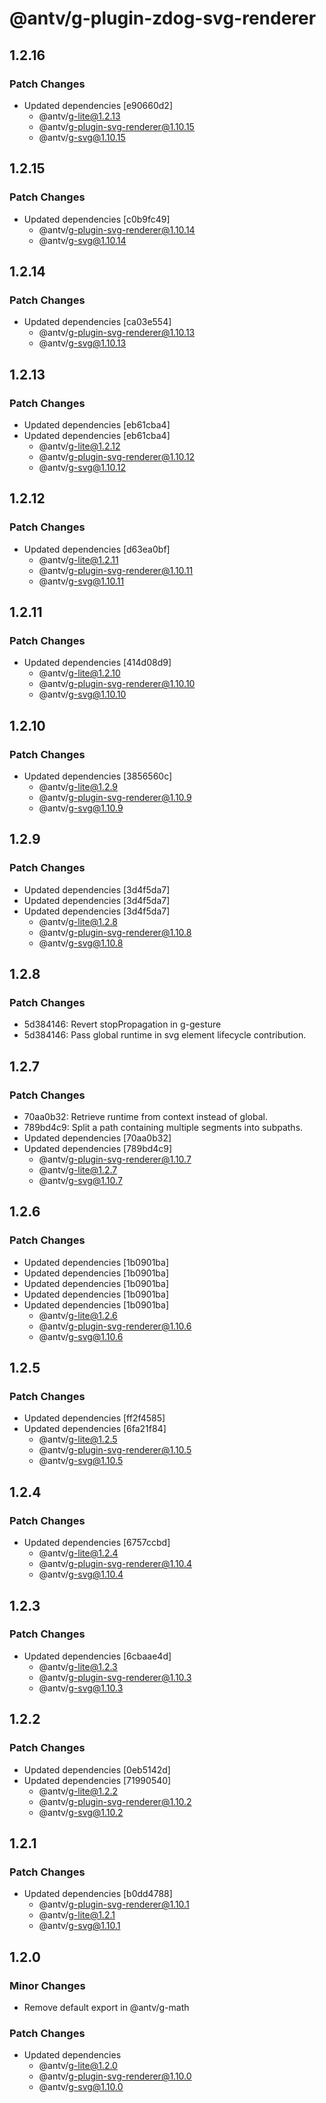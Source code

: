# @antv/g-plugin-zdog-svg-renderer

## 1.2.16

### Patch Changes

-   Updated dependencies [e90660d2]
    -   @antv/g-lite@1.2.13
    -   @antv/g-plugin-svg-renderer@1.10.15
    -   @antv/g-svg@1.10.15

## 1.2.15

### Patch Changes

-   Updated dependencies [c0b9fc49]
    -   @antv/g-plugin-svg-renderer@1.10.14
    -   @antv/g-svg@1.10.14

## 1.2.14

### Patch Changes

-   Updated dependencies [ca03e554]
    -   @antv/g-plugin-svg-renderer@1.10.13
    -   @antv/g-svg@1.10.13

## 1.2.13

### Patch Changes

-   Updated dependencies [eb61cba4]
-   Updated dependencies [eb61cba4]
    -   @antv/g-lite@1.2.12
    -   @antv/g-plugin-svg-renderer@1.10.12
    -   @antv/g-svg@1.10.12

## 1.2.12

### Patch Changes

-   Updated dependencies [d63ea0bf]
    -   @antv/g-lite@1.2.11
    -   @antv/g-plugin-svg-renderer@1.10.11
    -   @antv/g-svg@1.10.11

## 1.2.11

### Patch Changes

-   Updated dependencies [414d08d9]
    -   @antv/g-lite@1.2.10
    -   @antv/g-plugin-svg-renderer@1.10.10
    -   @antv/g-svg@1.10.10

## 1.2.10

### Patch Changes

-   Updated dependencies [3856560c]
    -   @antv/g-lite@1.2.9
    -   @antv/g-plugin-svg-renderer@1.10.9
    -   @antv/g-svg@1.10.9

## 1.2.9

### Patch Changes

-   Updated dependencies [3d4f5da7]
-   Updated dependencies [3d4f5da7]
-   Updated dependencies [3d4f5da7]
    -   @antv/g-lite@1.2.8
    -   @antv/g-plugin-svg-renderer@1.10.8
    -   @antv/g-svg@1.10.8

## 1.2.8

### Patch Changes

-   5d384146: Revert stopPropagation in g-gesture
-   5d384146: Pass global runtime in svg element lifecycle contribution.

## 1.2.7

### Patch Changes

-   70aa0b32: Retrieve runtime from context instead of global.
-   789bd4c9: Split a path containing multiple segments into subpaths.
-   Updated dependencies [70aa0b32]
-   Updated dependencies [789bd4c9]
    -   @antv/g-plugin-svg-renderer@1.10.7
    -   @antv/g-lite@1.2.7
    -   @antv/g-svg@1.10.7

## 1.2.6

### Patch Changes

-   Updated dependencies [1b0901ba]
-   Updated dependencies [1b0901ba]
-   Updated dependencies [1b0901ba]
-   Updated dependencies [1b0901ba]
-   Updated dependencies [1b0901ba]
    -   @antv/g-lite@1.2.6
    -   @antv/g-plugin-svg-renderer@1.10.6
    -   @antv/g-svg@1.10.6

## 1.2.5

### Patch Changes

-   Updated dependencies [ff2f4585]
-   Updated dependencies [6fa21f84]
    -   @antv/g-lite@1.2.5
    -   @antv/g-plugin-svg-renderer@1.10.5
    -   @antv/g-svg@1.10.5

## 1.2.4

### Patch Changes

-   Updated dependencies [6757ccbd]
    -   @antv/g-lite@1.2.4
    -   @antv/g-plugin-svg-renderer@1.10.4
    -   @antv/g-svg@1.10.4

## 1.2.3

### Patch Changes

-   Updated dependencies [6cbaae4d]
    -   @antv/g-lite@1.2.3
    -   @antv/g-plugin-svg-renderer@1.10.3
    -   @antv/g-svg@1.10.3

## 1.2.2

### Patch Changes

-   Updated dependencies [0eb5142d]
-   Updated dependencies [71990540]
    -   @antv/g-lite@1.2.2
    -   @antv/g-plugin-svg-renderer@1.10.2
    -   @antv/g-svg@1.10.2

## 1.2.1

### Patch Changes

-   Updated dependencies [b0dd4788]
    -   @antv/g-plugin-svg-renderer@1.10.1
    -   @antv/g-lite@1.2.1
    -   @antv/g-svg@1.10.1

## 1.2.0

### Minor Changes

-   Remove default export in @antv/g-math

### Patch Changes

-   Updated dependencies
    -   @antv/g-lite@1.2.0
    -   @antv/g-plugin-svg-renderer@1.10.0
    -   @antv/g-svg@1.10.0
